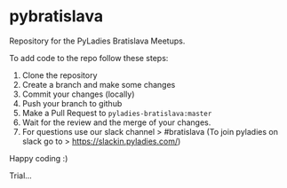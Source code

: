 # pybratislava

Repository for the PyLadies Bratislava Meetups.

To add code to the repo follow these steps:
1. Clone the repository
2. Create a branch and make some changes
3. Commit your changes (locally)
4. Push your branch to github
5. Make a Pull Request to `pyladies-bratislava:master`
6. Wait for the review and the merge of your changes.
7. For questions use our slack channel > #bratislava (To join pyladies on slack go to > https://slackin.pyladies.com/)

Happy coding :)

Trial...